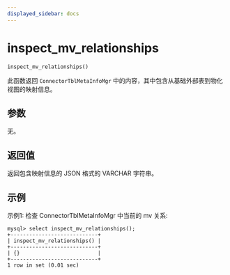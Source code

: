 ```yaml
---
displayed_sidebar: docs
---
```


# inspect_mv_relationships

`inspect_mv_relationships()`

此函数返回 `ConnectorTblMetaInfoMgr` 中的内容，其中包含从基础外部表到物化视图的映射信息。

## 参数

无。

## 返回值

返回包含映射信息的 JSON 格式的 VARCHAR 字符串。

## 示例

示例1: 检查 ConnectorTblMetaInfoMgr 中当前的 mv 关系:
```
mysql> select inspect_mv_relationships();
+----------------------------+
| inspect_mv_relationships() |
+----------------------------+
| {}                         |
+----------------------------+
1 row in set (0.01 sec)
